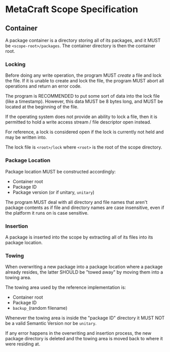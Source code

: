 # MetaCraft Scope Specification

## Container

A package container is a directory storing all of its packages, and it MUST
be `<scope-root>/packages`. The container directory is then the container root.

### Locking

Before doing any write operation, the program MUST _create_ a file and lock the
file. If it is unable to create and lock the file, the program MUST abort all
operations and return an error code.

The program is RECOMMENDED to put some sort of data into the lock file (like
a timestamp). However, this data MUST be 8 bytes long, and MUST be located at
the beginning of the file.

If the operating system does not provide an ability to lock a file, then it is
permitted to hold a write access stream / file descriptor open instead.

For reference, a lock is considered open if the lock is currently not held and
may be written into.

The lock file is `<root>/lock` where `<root>` is the root of the scope
directory.

### Package Location

Package location MUST be constructed accordingly:

- Container root
- Package ID
- Package version (or if unitary, `unitary`)

The program MUST deal with all directory and file names that aren't package
contents as if file and directory names are case insensitive, even if the
platform it runs on is case sensitive.

### Insertion

A package is inserted into the scope by extracting all of its files into its
package location.

### Towing

When overwriting a new package into a package location where a package already
resides, the latter SHOULD be "towed away" by moving them into a towing area.

The towing area used by the reference implementation is:

- Container root
- Package ID
- `backup_`(random filename)

Whenever the towing area is inside the "package ID" directory it MUST NOT be a
valid Semantic Version nor be `unitary`.

If any error happens in the overwriting and insertion process, the new package
directory is deleted and the towing area is moved back to where it were
residing at.
